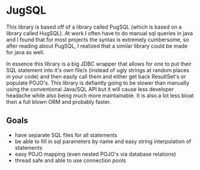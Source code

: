 # JugSQL

This library is based off of a library called PugSQL (which is based on a library called HugSQL). At work I often have to do manual sql queries in java and I found that for most projects the syntax is extremely cumbersome, so after reading about PugSQL, I realized that a similar library could be made for java as well.

In essence this library is a big JDBC wrapper that allows for one to put their SQL statement into it's own file/s (instead of ugly strings at random places in your code) and then easily call them and either get back ResultSet's or populate POJO's. This library is defiantly going to be slower than manually using the conventional Java/SQL API but it will cause less developer headache while also being much more maintainable. It is also a lot less bloat then a full blown ORM and probably faster.

## Goals
+ have separate SQL files for all statements
+ be able to fill in sql parameters by name and easy string interpolation of statements
+ easy POJO mapping (even nested POJO's via database relations)
+ thread safe and able to use connection pools